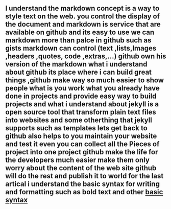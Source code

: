 ## I understand the markdown concept is a way to style text on the web. you control the display of the document and markdown is service that are available on github and its easy to use we can markdown more than palce in github such as gists markdown can control (text ,lists,Images ,headers  ,quotes, code ,extras,...)  github own his version  of the markdown what i understand about github its place where i can build great things ,github make way so much easier to show people what is you work what you already have done in projects and provide easy way to build projects and what i understand about jekyll is a open  source tool that transform plain text files into websites and some otherthing that jekyll supports such as templates lets get back to github also helps to you maintain your website and test it even  you can collect all the Pieces of project into one project github make the life for the developers much easier make them only worry about the content of the web site github will do the rest and publish it to world for the last artical i understand the basic syntax for writing and formatting such as bold text and other [basic syntax](https://docs.github.com/en/github/writing-on-github/basic-writing-and-formatting-syntax)


